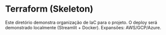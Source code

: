 # Terraform (Skeleton)
Este diretório demonstra organização de IaC para o projeto.
O deploy será demonstrado localmente (Streamlit + Docker). Expansões: AWS/GCP/Azure.
